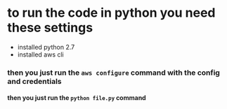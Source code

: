 # to run the code in python you need these settings

<ul>
    <li>installed python 2.7</li>
    <li>installed aws cli</li>
</ul>

### then you just run the ``` aws configure ``` command with the config and credentials


#### then you just run the ```python file.py``` command
